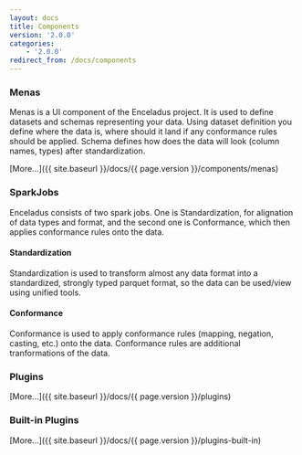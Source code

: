 ```yaml
---
layout: docs
title: Components
version: '2.0.0'
categories:
    - '2.0.0'
redirect_from: /docs/components
---
```


### Menas

Menas is a UI component of the Enceladus project. It is used to define datasets and schemas representing your data. Using dataset definition you define where the data is, where should it land if any conformance rules should be applied. Schema defines how does the data will look (column names, types) after standardization.

[More...]({{ site.baseurl }}/docs/{{ page.version }}/components/menas)

### SparkJobs

Enceladus consists of two spark jobs. One is Standardization, for alignation of data types and format, and the second one is Conformance, which then applies conformance rules onto the data.

#### Standardization

Standardization is used to transform almost any data format into a standardized, strongly typed parquet format, so the data can be used/view using unified tools.

#### Conformance

Conformance is used to apply conformance rules (mapping, negation, casting, etc.) onto the data. Conformance rules are additional tranformations of the data.

### Plugins

[More...]({{ site.baseurl }}/docs/{{ page.version }}/plugins)

### Built-in Plugins

[More...]({{ site.baseurl }}/docs/{{ page.version }}/plugins-built-in)
